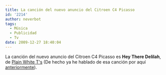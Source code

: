 ```yaml
---
title: La canción del nuevo anuncio del Citroen C4 Picasso
id: '2214'
author: neverbot
tags:
  - Música
  - Publicidad
  - Tv
date: 2009-12-27 18:40:04
---
```


La canción del nuevo anuncio del Citroen C4 Picasso es **Hey There Delilah**, de [Plain White T's](http://www.plainwhitets.com/) (De hecho ya he hablado de esa canción por aquí [anteriormente](https://neverbot.com/musica/plain-white-ts/)).